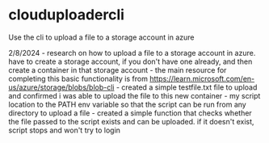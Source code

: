 # clouduploadercli
Use the cli to upload a file to a storage account in azure

2/8/2024 - research on how to upload a file to a storage account in azure. have to create a storage account, if you don't have one already, and then create a container in that storage account
         - the main resource for completing this basic functionality is from https://learn.microsoft.com/en-us/azure/storage/blobs/blob-cli
         - created a simple testfile.txt file to upload and confirmed i was able to upload the file to this new container
         - my script location to the PATH env variable so that the script can be run from any directory to upload a file
         - created a simple function that checks whether the file passed to the script exists and can be uploaded. if it doesn't exist, script stops and won't try to login